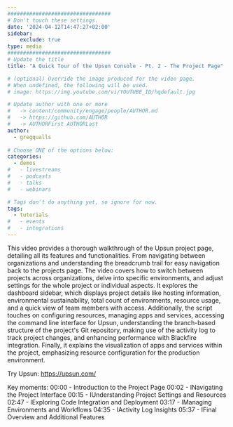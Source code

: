 ```yaml
---
#################################
# Don't touch these settings.
date: '2024-04-12T14:47:27+02:00'
sidebar:
    exclude: true
type: media
#################################
# Update the title
title: "A Quick Tour of the Upsun Console - Pt. 2 - The Project Page"

# (optional) Override the image produced for the video page.
# When undefined, the following will be used.
# image: https://img.youtube.com/vi/YOUTUBE_ID/hqdefault.jpg

# Update author with one or more
#   -> content/community/engage/people/AUTHOR.md
#   -> https://github.com/AUTHOR
#   -> AUTHORFirst AUTHORLast
author:
  - gregqualls
  
# Choose ONE of the options below:
categories:
  - demos
#   - livestreams
#   - podcasts
#   - talks
#   - webinars

# Tags don't do anything yet, so ignore for now.
tags:
  - tutorials
#   - events
#   - integrations
---
```

This video provides a thorough walkthrough of the Upsun project page, detailing all its features and functionalities. From navigating between organizations and understanding the breadcrumb trail for easy navigation back to the projects page. The video covers how to switch between projects across organizations, delve into specific environments, and adjust settings for the whole project or individual aspects. It explores the dashboard sidebar, which displays project details like hosting information, environmental sustainability, total count of environments, resource usage, and a quick view of team members with access. Additionally, the script touches on configuring resources, managing apps and services, accessing the command line interface for Upsun, understanding the branch-based structure of the project's Git repository, making use of the activity log to track project changes, and enhancing performance with Blackfire integration. Finally, it explains the visualization of apps and services within the project, emphasizing resource configuration for the production environment.

Try Upsun: https://upsun.com/

Key moments:
00:00 - Introduction to the Project Page
00:02 - INavigating the Project Interface
00:15 - IUnderstanding Project Settings and Resources
02:47 - IExploring Code Integration and Deployment
03:17 - IManaging Environments and Workflows
04:35 - IActivity Log Insights
05:37 - IFinal Overview and Additional Features